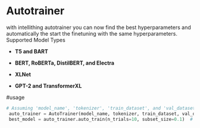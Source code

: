 # Autotrainer

with intellithing autotrainer you can now find the best hyperparameters and automatically the start the finetuning with the same hyperparameters. 
 Supported Model Types

- **T5 and BART**

- **BERT, RoBERTa, DistilBERT, and Electra**

- **XLNet**

- **GPT-2 and TransformerXL**


#usage

```python
# Assuming 'model_name', 'tokenizer', 'train_dataset', and 'val_dataset' are defined
 auto_trainer = AutoTrainer(model_name, tokenizer, train_dataset, val_dataset)
 best_model = auto_trainer.auto_train(n_trials=10, subset_size=0.1)  # Adjust n_trials and subset_size as necessary
```

